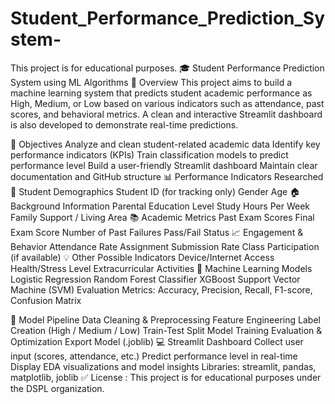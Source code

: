 # Student_Performance_Prediction_System-
This project is for educational purposes.
🎓 Student Performance Prediction System using ML Algorithms
📌 Overview
This project aims to build a machine learning system that predicts student academic performance as High, Medium, or Low based on various indicators such as attendance, past scores, and behavioral metrics. A clean and interactive Streamlit dashboard is also developed to demonstrate real-time predictions.

🎯 Objectives
Analyze and clean student-related academic data
Identify key performance indicators (KPIs)
Train classification models to predict performance level
Build a user-friendly Streamlit dashboard
Maintain clear documentation and GitHub structure
📊 Performance Indicators Researched
👤 Student Demographics
Student ID (for tracking only)
Gender
Age
🏠 Background Information
Parental Education Level
Study Hours Per Week
Family Support / Living Area
📚 Academic Metrics
Past Exam Scores
Final Exam Score
Number of Past Failures
Pass/Fail Status
📈 Engagement & Behavior
Attendance Rate
Assignment Submission Rate
Class Participation (if available)
💡 Other Possible Indicators
Device/Internet Access
Health/Stress Level
Extracurricular Activities
🤖 Machine Learning Models
Logistic Regression
Random Forest Classifier
XGBoost
Support Vector Machine (SVM)
Evaluation Metrics: Accuracy, Precision, Recall, F1-score, Confusion Matrix

🧠 Model Pipeline
Data Cleaning & Preprocessing
Feature Engineering
Label Creation (High / Medium / Low)
Train-Test Split
Model Training
Evaluation & Optimization
Export Model (.joblib)
💻 Streamlit Dashboard
Collect user input (scores, attendance, etc.)
Predict performance level in real-time
Display EDA visualizations and model insights
Libraries: streamlit, pandas, matplotlib, joblib
✅ License : This project is for educational purposes under the DSPL organization.
